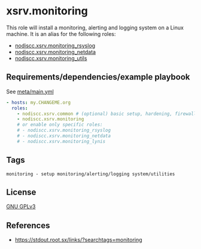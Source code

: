 # xsrv.monitoring

This role will install a monitoring, alerting and logging system on a Linux machine. It is an alias for the following roles:
 - [nodiscc.xsrv.monitoring_rsyslog](../monitoring_rsyslog)
 - [nodiscc.xsrv.monitoring_netdata](../monitoring_netdata)
 - [nodiscc.xsrv.monitoring_utils](../monitoring_utils)

## Requirements/dependencies/example playbook

See [meta/main.yml](meta/main.yml)

```yaml
- hosts: my.CHANGEME.org
  roles:
    - nodiscc.xsrv.common # (optional) basic setup, hardening, firewall
    - nodiscc.xsrv.monitoring
    # or enable only specific roles:
    # - nodiscc.xsrv.monitoring_rsyslog
    # - nodiscc.xsrv.monitoring_netdata
    # - nodiscc.xsrv.monitoring_lynis
```


## Tags

<!--BEGIN TAGS LIST-->
```
monitoring - setup monitoring/alerting/logging system/utilities
```
<!--END TAGS LIST-->


## License

[GNU GPLv3](../../LICENSE)


## References

- https://stdout.root.sx/links/?searchtags=monitoring
